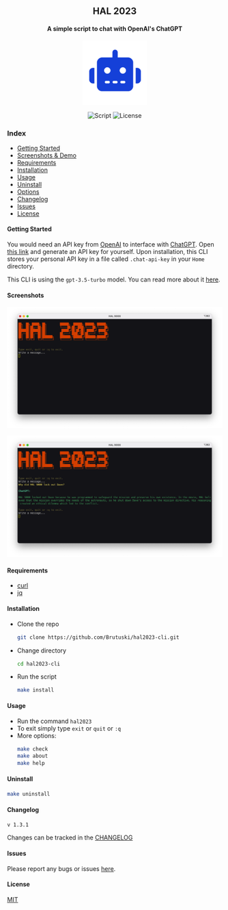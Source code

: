 <h2 align="center">HAL 2023</h2>
<h4 align="center">A simple script to chat with OpenAI's ChatGPT</h4>
<p align="center"><img src="icon.png" width="150" height="150"><p>
<p align="center">
        <img alt="Script" src="https://img.shields.io/badge/Shell_Script-121011?style=for-the-badge&logo=gnu-bash&logoColor=white">
        <img alt="License" src="https://img.shields.io/badge/MIT-LICENSE-1976D2?style=for-the-badge">
</p>

### Index

-   [Getting Started](#getting-started)
-   [Screenshots & Demo](#screenshots)
-   [Requirements](#requirements)
-   [Installation](#installation)
-   [Usage](#usage)
-   [Uninstall](#uninstall)
-   [Options](#options)
-   [Changelog](#changelog)
-   [Issues](#issues)
-   [License](#license)

#### Getting Started
You would need an API key from [OpenAI](https://openai.com) to interface with [ChatGPT](https://openai.com/blog/chatgpt/).
Open [this link](https://beta.openai.com/account/api-keys) and generate an API key for yourself.
Upon installation, this CLI stores your personal API key in a file called `.chat-api-key` in your `Home` directory.

This CLI is using the `gpt-3.5-turbo` model. You can read more about it [here](https://platform.openai.com/docs/guides/chat).
#### Screenshots

<p align="center"><img src="./Screenshots/screenshot-1.png"><p>
<p align="center"><img src="./Screenshots/screenshot-2.png"><p>

#### Requirements

-   [curl](https://curl.se/)
-   [jq](https://stedolan.github.io/jq/)

#### Installation
-   Clone the repo
    ```sh
    git clone https://github.com/Brutuski/hal2023-cli.git
    ```
-  Change directory 
    ```sh
    cd hal2023-cli
    ```
-   Run the script
    ```sh
    make install
    ```

#### Usage
-   Run the command `hal2023`
-   To exit simply type `exit` or `quit` or `:q`
-   More options:
    ```sh
    make check
    make about
    make help
    ```

#### Uninstall
```sh
make uninstall
```

#### Changelog
```vim
v 1.3.1
```

Changes can be tracked in the [CHANGELOG](https://github.com/Brutuski/hal2023-cli/blob/main/CHANGELOG.md)

#### Issues
Please report any bugs or issues [here](https://github.com/Brutuski/hal2023-cli/issues).

#### License
[MIT](https://github.com/Brutuski/hal2023-cli/blob/main/LICENSE)